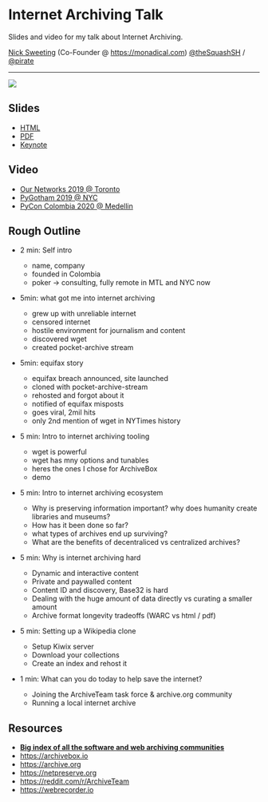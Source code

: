 # Internet Archiving Talk

Slides and video for my talk about Internet Archiving.

[Nick Sweeting](https://docs.sweeting.me/s/blog) (Co-Founder @ https://monadical.com)     [@theSquashSH](https://twitter.com/theSquashSH) / [@pirate](https://github.com/pirate)

---

<a href="https://www.youtube.com/watch?v=7eoz_EU6-wQ"><img src="https://i.imgur.com/X7j5H5H.jpg" style="max-width: 400px"/></a>

## Slides

- [HTML](https://cdn.statically.io/gh/pirate/internet-archiving-talk/master/Archiving%20Talk%20Long/assets/player/KeynoteDHTMLPlayer.html#0)
- [PDF](https://cdn.statically.io/gh/pirate/internet-archiving-talk/master/Archiving%20Talk%20Long.pdf)
- [Keynote](https://github.com/pirate/internet-archiving-talk/raw/master/Archiving%20Talk%20PyCon%20Colombia%202020.key)

## Video

- [Our Networks 2019 @ Toronto](https://www.youtube.com/watch?v=ZYPA_jDAxJY)
- [PyGotham 2019 @ NYC](https://www.youtube.com/watch?v=7eoz_EU6-wQ)
- [PyCon Colombia 2020 @ Medellin](#coming-soon)

## Rough Outline

- 2 min: Self intro
    - name, company
    - founded in Colombia
    - poker -> consulting, fully remote in MTL and NYC now

- 5min: what got me into internet archiving
    - grew up with unreliable internet
    - censored internet
    - hostile environment for journalism and content
    - discovered wget
    - created pocket-archive stream

- 5min: equifax story
    - equifax breach announced, site launched
    - cloned with pocket-archive-stream
    - rehosted and forgot about it
    - notified of equifax misposts
    - goes viral, 2mil hits
    - only 2nd mention of wget in NYTimes history

- 5 min: Intro to internet archiving tooling
    - wget is powerful
    - wget has mny options and tunables
    - heres the ones I chose for ArchiveBox
    - demo
    
- 5 min: Intro to internet archiving ecosystem
    - Why is preserving information important? why does humanity create libraries and museums?
    - How has it been done so far?
    - what types of archives end up surviving?
    - What are the benefits of decentraliced vs centralized archives?
    
- 5 min: Why is internet archiving hard
    - Dynamic and interactive content
    - Private and paywalled content
    - Content ID and discovery, Base32 is hard
    - Dealing with the huge amount of data directly vs curating a smaller amount
    - Archive format longevity tradeoffs (WARC vs html / pdf)

- 5 min: Setting up a Wikipedia clone
    - Setup Kiwix server
    - Download your collections
    - Create an index and rehost it

- 1 min: What can you do today to help save the internet?
    - Joining the ArchiveTeam task force & archive.org community
    - Running a local internet archive

## Resources

- **[Big index of all the software and web archiving communities](https://github.com/pirate/ArchiveBox/wiki/Web-Archiving-Community)**  
- https://archivebox.io
- https://archive.org
- https://netpreserve.org
- https://reddit.com/r/ArchiveTeam
- https://webrecorder.io
